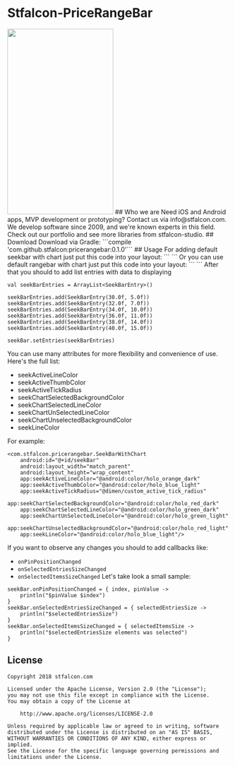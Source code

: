 # Stfalcon-PriceRangeBar
<img src="images/swipe_new.gif" width="240" height="420" />
## Who we are
Need iOS and Android apps, MVP development or prototyping? Contact us via info@stfalcon.com. We develop software since 2009, and we're known experts in this field. Check out our portfolio and see more libraries from stfalcon-studio.
## Download
Download via Gradle: 
```compile 'com.github.stfalcon:pricerangebar:0.1.0'```
## Usage
For adding default seekbar with chart just put this code into your layout:
```
<com.stfalcon.pricerangebar.SeekBarWithChart
   android:layout_width="match_parent"
   android:layout_height="wrap_content"/>
```
Or you can use default rangebar with chart just put this code into your layout:
```
<com.stfalcon.pricerangebar.RangeBarWithChart
   android:layout_width="match_parent"
   android:layout_height="wrap_content"/>
```
After that you should to add list entries with data to displaying

```
val seekBarEntries = ArrayList<SeekBarEntry>()

seekBarEntries.add(SeekBarEntry(30.0f, 5.0f))
seekBarEntries.add(SeekBarEntry(32.0f, 7.0f))
seekBarEntries.add(SeekBarEntry(34.0f, 10.0f))
seekBarEntries.add(SeekBarEntry(36.0f, 11.0f))
seekBarEntries.add(SeekBarEntry(38.0f, 14.0f))
seekBarEntries.add(SeekBarEntry(40.0f, 15.0f))

seekBar.setEntries(seekBarEntries)
```
You can use many attributes for more flexibility and convenience of use. Here's the full list:
- seekActiveLineColor 
- seekActiveThumbColor
- seekActiveTickRadius
- seekChartSelectedBackgroundColor
- seekChartSelectedLineColor
- seekChartUnSelectedLineColor
- seekChartUnselectedBackgroundColor
- seekLineColor

For example:
```
<com.stfalcon.pricerangebar.SeekBarWithChart
    android:id="@+id/seekBar"
    android:layout_width="match_parent"
    android:layout_height="wrap_content"
    app:seekActiveLineColor="@android:color/holo_orange_dark"
    app:seekActiveThumbColor="@android:color/holo_blue_light"
    app:seekActiveTickRadius="@dimen/custom_active_tick_radius"
    app:seekChartSelectedBackgroundColor="@android:color/holo_red_dark"
    app:seekChartSelectedLineColor="@android:color/holo_green_dark"
    app:seekChartUnSelectedLineColor="@android:color/holo_green_light"
    app:seekChartUnselectedBackgroundColor="@android:color/holo_red_light"
    app:seekLineColor="@android:color/holo_blue_light"/>
```
If you want to observe any changes you should to add callbacks like:
- ```onPinPositionChanged```
- ```onSelectedEntriesSizeChanged```
- ```onSelectedItemsSizeChanged```
Let's take look a small sample:
```
seekBar.onPinPositionChanged = { index, pinValue ->
    println("$pinValue $index")
}
seekBar.onSelectedEntriesSizeChanged = { selectedEntriesSize ->
    println("$selectedEntriesSize")
}
seekBar.onSelectedItemsSizeChanged = { selectedItemsSize ->
    println("$selectedEntriesSize elements was selected")
}
```
## License
```
Copyright 2018 stfalcon.com

Licensed under the Apache License, Version 2.0 (the "License");
you may not use this file except in compliance with the License.
You may obtain a copy of the License at

    http://www.apache.org/licenses/LICENSE-2.0

Unless required by applicable law or agreed to in writing, software
distributed under the License is distributed on an "AS IS" BASIS,
WITHOUT WARRANTIES OR CONDITIONS OF ANY KIND, either express or implied.
See the License for the specific language governing permissions and
limitations under the License.
```
